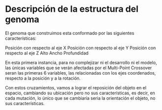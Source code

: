 # Descripción de la estructura del genoma

El genoma que construimos esta conformado por las siguientes características:

Posición con respecto al eje X
Posición con respecto al eje Y
Posición con respecto al eje Z
Alto
Ancho
Profundidad

En esta primera instancia, para no complejizar ni el desarrollo ni el modelo, las únicas variables que se verán afectadas por el Multi-Point Crossover seran las primeras 6 variables, las relacionadas con los ejes coordenados, respecto a la posición y a la rotación.

Con estos cruzamientos, vamos a lograr el reposición del objeto en el espacio, cambiando su ubicación pero no sus características, es decir, en cada mutación, lo único que se cambiaría seria la orientación el objeto, no sus características.
